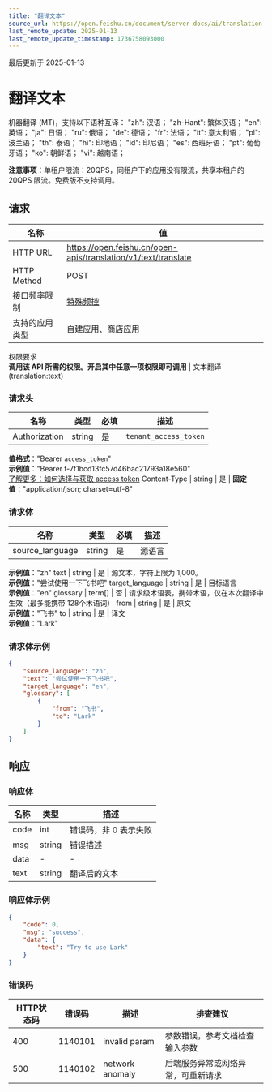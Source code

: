 ```yaml
---
title: "翻译文本"
source_url: https://open.feishu.cn/document/server-docs/ai/translation-v1/translate
last_remote_update: 2025-01-13
last_remote_update_timestamp: 1736758093000
---
```

最后更新于 2025-01-13

# 翻译文本

机器翻译 (MT)，支持以下语种互译：
"zh": 汉语；
"zh-Hant": 繁体汉语；
"en": 英语；
"ja": 日语；
"ru": 俄语；
"de": 德语；
"fr": 法语；
"it": 意大利语；
"pl": 波兰语；
"th": 泰语；
"hi": 印地语；
"id": 印尼语；
"es": 西班牙语；
"pt": 葡萄牙语；
"ko": 朝鲜语；
"vi": 越南语；

**注意事项**：单租户限流：20QPS，同租户下的应用没有限流，共享本租户的 20QPS 限流。免费版不支持调用。

## 请求
名称 | 值
---|---
HTTP URL | https://open.feishu.cn/open-apis/translation/v1/text/translate
HTTP Method | POST
接口频率限制 | [特殊频控](https://open.feishu.cn/document/ukTMukTMukTM/uUzN04SN3QjL1cDN)
支持的应用类型 | 自建应用、商店应用
权限要求  
            **调用该 API 所需的权限。开启其中任意一项权限即可调用** | 文本翻译(translation:text)

### 请求头

名称 | 类型 | 必填 | 描述
--- | --- | --- | ---
Authorization | string | 是 | `tenant_access_token`  
**值格式**："Bearer `access_token`"  
**示例值**："Bearer t-7f1bcd13fc57d46bac21793a18e560"  
[了解更多：如何选择与获取 access token](https://open.feishu.cn/document/uAjLw4CM/ugTN1YjL4UTN24CO1UjN/trouble-shooting/how-to-choose-which-type-of-token-to-use)
Content-Type | string | 是 | **固定值**："application/json; charset=utf-8"

### 请求体

名称 | 类型 | 必填 | 描述
--- | --- | --- | ---
source_language | string | 是 | 源语言  
**示例值**："zh"
text | string | 是 | 源文本，字符上限为 1,000。  
**示例值**："尝试使用一下飞书吧"
target_language | string | 是 | 目标语言  
**示例值**："en"
glossary | term\[\] | 否 | 请求级术语表，携带术语，仅在本次翻译中生效（最多能携带 128个术语词）
from | string | 是 | 原文  
**示例值**："飞书"
to | string | 是 | 译文  
**示例值**："Lark"

### 请求体示例
```json
{
    "source_language": "zh",
    "text": "尝试使用一下飞书吧",
    "target_language": "en",
    "glossary": [
        {
            "from": "飞书",
            "to": "Lark"
        }
    ]
}
```

## 响应

### 响应体

名称 | 类型 | 描述
--- | --- | ---
code | int | 错误码，非 0 表示失败
msg | string | 错误描述
data | \- | \-
text | string | 翻译后的文本

### 响应体示例
```json
{
    "code": 0,
    "msg": "success",
    "data": {
        "text": "Try to use Lark"
    }
}
```

### 错误码

HTTP状态码 | 错误码 | 描述 | 排查建议
--- | --- | --- | ---
400 | 1140101 | invalid param | 参数错误，参考文档检查输入参数
500 | 1140102 | network anomaly | 后端服务异常或网络异常，可重新请求
